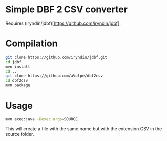 # Simple DBF 2 CSV converter

Requires (iryndin/jdbf)[https://github.com/iryndin/jdbf].

# Compilation

```bash
git clone https://github.com/iryndin/jdbf.git
cd jdbf
mvn install
cd ..
git clone https://github.com/aVolpe/dbf2csv
cd dbf2csv
mvn package
```

# Usage

```bash
mvn exec:java -Dexec.args=SOURCE
```

This will create a file with the same name but with the extension CSV in the source folder.

